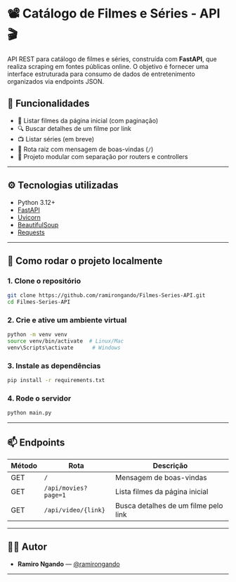 # 📽️ Catálogo de Filmes e Séries - API 🎬

API REST para catálogo de filmes e séries, construída com **FastAPI**, que realiza scraping em fontes públicas online. O objetivo é fornecer uma interface estruturada para consumo de dados de entretenimento organizados via endpoints JSON.

## 📌 Funcionalidades

- 📄 Listar filmes da página inicial (com paginação)
- 🔍 Buscar detalhes de um filme por link
- 📺 Listar séries (em breve)
- 🚀 Rota raiz com mensagem de boas-vindas (`/`)
- 🔧 Projeto modular com separação por routers e controllers

---

## ⚙️ Tecnologias utilizadas

- Python 3.12+
- [FastAPI](https://fastapi.tiangolo.com/)
- [Uvicorn](https://www.uvicorn.org/)
- [BeautifulSoup](https://www.crummy.com/software/BeautifulSoup/)
- [Requests](https://docs.python-requests.org/)

---

## 🚀 Como rodar o projeto localmente

### 1. Clone o repositório

```bash
git clone https://github.com/ramirongando/Filmes-Series-API.git
cd Filmes-Series-API 
```

### 2. Crie e ative um ambiente virtual
```bash
python -m venv venv
source venv/bin/activate  # Linux/Mac
venv\Scripts\activate      # Windows
```

### 3. Instale as dependências
```bash
pip install -r requirements.txt
```

### 4. Rode o servidor
```bash
python main.py
```

---

## 📫 Endpoints

| Método | Rota                    | Descrição                             |
|--------|-------------------------|---------------------------------------|
| GET    | `/`                     | Mensagem de boas-vindas               |
| GET    | `/api/movies?page=1`    | Lista filmes da página inicial        |
| GET    | `/api/video/{link}`     | Busca detalhes de um filme pelo link  |

---

## 🧑‍💻 Autor

- **Ramiro Ngando** — [@ramirongando](https://github.com/ramirongando)

---